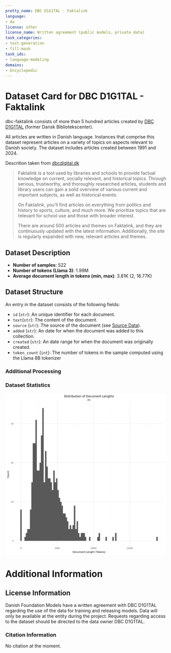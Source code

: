 ```yaml
---
pretty_name: DBC D1G1TAL - Faktalink
language:
- da
license: other
license_name: Written agreement (public models, private data)
task_categories:
- text-generation
- fill-mask
task_ids:
- language-modeling
domains:
- Encyclopedic
---
```


# Dataset Card for DBC D1G1TAL - Faktalink

<!-- START-SHORT DESCRIPTION -->
dbc-faktalink consists of more than 5 hundred articles created by [DBC D1G1TAL](https://dbcdigital.dk/) (former Dansk Bibliotekscenter).
<!-- END-SHORT DESCRIPTION -->

All articles are written in Danish language. Instances that comprise this dataset represent articles on a variety of topics on aspects relevant to Danish society.
The dataset includes articles created between 1991 and 2024.

Descrition taken from [dbcdigital.dk](https://dbcdigital.dk/abonnementer-ydelser/faktalink/)

>Faktalink is a tool used by libraries and schools to provide factual knowledge on current, socially relevant, and historical topics. Through serious, trustworthy, and thoroughly researched articles, students and library users can gain a solid overview of various current and important subjects, as well as historical events.
>
>On Faktalink, you'll find articles on everything from politics and history to sports, culture, and much more. We prioritize topics that are relevant for school use and those with broader interest.
>
>There are around 500 articles and themes on Faktalink, and they are continuously updated with the latest information. Additionally, the site is regularly expanded with new, relevant articles and themes.




## Dataset Description

<!-- START-DESC-STATS -->
- **Number of samples**: 522
- **Number of tokens (Llama 3)**: 1.99M
- **Average document length in tokens (min, max)**: 3.81K (2, 18.77K)
<!-- END-DESC-STATS -->


## Dataset Structure
An entry in the dataset consists of the following fields:

- `id` (`str`): An unique identifier for each document.
- `text`(`str`): The content of the document.
- `source` (`str`): The source of the document (see [Source Data](#source-data)).
- `added` (`str`): An date for when the document was added to this collection.
- `created` (`str`): An date range for when the document was originally created.
- `token_count` (`int`): The number of tokens in the sample computed using the Llama 8B tokenizer


### Additional Processing


### Dataset Statistics

<!-- START-DATASET PLOTS -->
<p align="center">
<img src="./images/dist_document_length.png" width="600" style="margin-right: 10px;" />
</p>
<!-- END-DATASET PLOTS -->


# Additional Information

## License Information
Danish Foundation Models have a written agreement with DBC D1G1TAL regarding the use of the data for training and releasing models. 
Data will only be available at the entity during the project. Requests regarding access to the dataset should be directed to the data owner DBC D1G1TAL.

### Citation Information

No citation at the moment.
